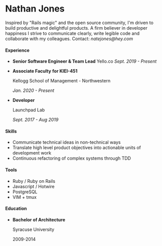 # Nathan Jones

Inspired by "Rails magic" and the open source community, I'm driven to build productive and delightful products. A firm believer in developer happiness I strive to communicate clearly, write legible code and collaborate with my colleagues. Contact: _natejones@hey.com_

#### **Experience**

* **Senior Software Engineer & Team Lead**  Yello.co  _Sept. 2019 - Present_
* **Associate Faculty** **for KIEI-451** 

  Kellogg School of Management - Northwestern 

  _Jan. 2020 - Present_

* **Developer** 

  Launchpad Lab

  _Sept. 2017 - Aug 2019_

#### Skills

* Communicate technical ideas in non-technical ways
* Translate high level product objectives into actionable units of development work
* Continuous refactoring of complex systems through TDD

#### Tools

* Ruby / Ruby on Rails
* Javascript / Hotwire
* PostgreSQL
* VIM + tmux

#### Education

* **Bachelor of Architecture** 

  Syracuse University

  2009-2014


